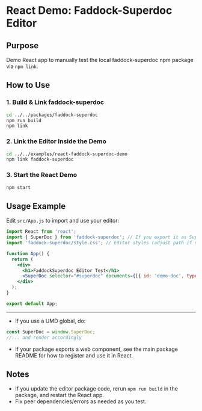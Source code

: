 # React Demo: Faddock-Superdoc Editor

## Purpose
Demo React app to manually test the local faddock-superdoc npm package via `npm link`.

## How to Use

### 1. Build & Link faddock-superdoc
```bash
cd ../../packages/faddock-superdoc
npm run build
npm link
```

### 2. Link the Editor Inside the Demo
```bash
cd ../../examples/react-faddock-superdoc-demo
npm link faddock-superdoc
```

### 3. Start the React Demo
```bash
npm start
```

## Usage Example
Edit `src/App.js` to import and use your editor:
```jsx
import React from 'react';
import { SuperDoc } from 'faddock-superdoc'; // If you export it as SuperDoc
import 'faddock-superdoc/style.css'; // Editor styles (adjust path if needed)

function App() {
  return (
    <div>
      <h1>FaddockSuperdoc Editor Test</h1>
      <SuperDoc selector="#superdoc" documents={[{ id: 'demo-doc', type: 'docx', data: null }]} />
    </div>
  );
}

export default App;
```

---

- If you use a UMD global, do:
```jsx
const SuperDoc = window.SuperDoc;
//... and render accordingly
```
- If your package exports a web component, see the main package README for how to register and use it in React.

## Notes
- If you update the editor package code, rerun `npm run build` in the package, and restart the React app.
- Fix peer dependencies/errors as needed as you test.
